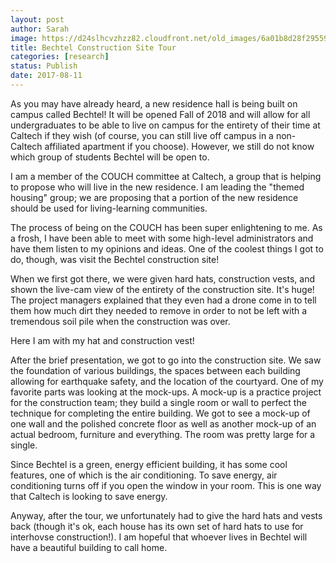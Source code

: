 ```yaml
---
layout: post
author: Sarah
image: https://d24slhcvzhzz82.cloudfront.net/old_images/6a01b8d28f2955970c01b7c90d41ec970b-pi.jpg
title: Bechtel Construction Site Tour
categories: [research]
status: Publish
date: 2017-08-11
---
```



As you may have already heard, a new residence hall is being built on campus called Bechtel! It will be opened Fall of 2018 and will allow for all undergraduates to be able to live on campus for the entirety of their time at Caltech if they wish (of course, you can still live off campus in a non-Caltech affiliated apartment if you choose). However, we still do not know which group of students Bechtel will be open to.

I am a member of the COUCH committee at Caltech, a group that is helping to propose who will live in the new residence. I am leading the "themed housing" group; we are proposing that a portion of the new residence should be used for living-learning communities.

The process of being on the COUCH has been super enlightening to me. As a frosh, I have been able to meet with some high-level administrators and have them listen to my opinions and ideas. One of the coolest things I got to do, though, was visit the Bechtel construction site!

When we first got there, we were given hard hats, construction vests, and shown the live-cam view of the entirety of the construction site. It's huge! The project managers explained that they even had a drone come in to tell them how much dirt they needed to remove in order to not be left with a tremendous soil pile when the construction was over.

<div class="photo-caption caption-xid-6a01b8d28f2955970c01b7c90d41ec970b" id="caption-xid-6a01b8d28f2955970c01b7c90d41ec970b">Here I am with my hat and construction vest!

After the brief presentation, we got to go into the construction site. We saw the foundation of various buildings, the spaces between each building allowing for earthquake safety, and the location of the courtyard. One of my favorite parts was looking at the mock-ups. A mock-up is a practice project for the construction team; they build a single room or wall to perfect the technique for completing the entire building. We got to see a mock-up of one wall and the polished concrete floor as well as another mock-up of an actual bedroom, furniture and everything. The room was pretty large for a single.

Since Bechtel is a green, energy efficient building, it has some cool features, one of which is the air conditioning. To save energy, air conditioning turns off if you open the window in your room. This is one way that Caltech is looking to save energy.

Anyway, after the tour, we unfortunately had to give the hard hats and vests back (though it's ok, each house has its own set of hard hats to use for interhovse construction!). I am hopeful that whoever lives in Bechtel will have a beautiful building to call home.

